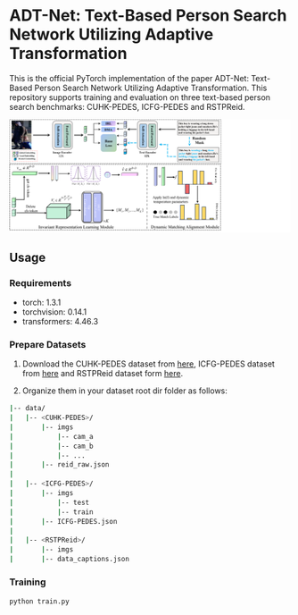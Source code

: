 # ADT-Net: Text-Based Person Search Network Utilizing Adaptive Transformation

This is the official PyTorch implementation of the paper ADT-Net: Text-Based Person Search Network Utilizing Adaptive Transformation. This repository supports training and evaluation on three text-based person search benchmarks: CUHK-PEDES, ICFG-PEDES and RSTPReid.

![](/img/framework.png "Magic Gardens")

## Usage

### Requirements
* torch: 1.3.1
* torchvision: 0.14.1
* transformers: 4.46.3

### Prepare Datasets
1. Download the CUHK-PEDES dataset from [here](https://github.com/ShuangLI59/Person-Search-with-Natural-Language-Description), ICFG-PEDES dataset from [here](https://github.com/zifyloo/SSAN) and RSTPReid dataset form [here](https://github.com/NjtechCVLab/RSTPReid-Dataset).

2. Organize them in your dataset root dir folder as follows:
```bash
|-- data/
|   |-- <CUHK-PEDES>/
|       |-- imgs
|           |-- cam_a
|           |-- cam_b
|           |-- ...
|       |-- reid_raw.json
|
|   |-- <ICFG-PEDES>/
|       |-- imgs
|           |-- test
|           |-- train
|       |-- ICFG-PEDES.json
|
|   |-- <RSTPReid>/
|       |-- imgs
|       |-- data_captions.json
```

### Training
```bash
python train.py
```
